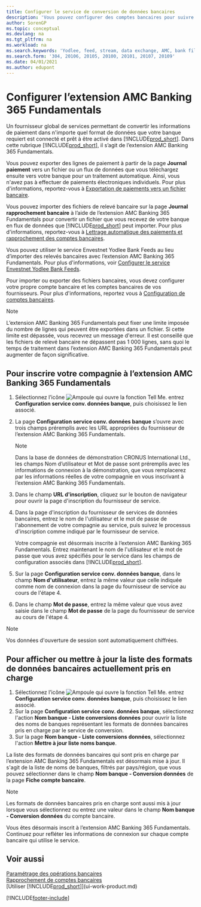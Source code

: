 ```yaml
---
title: Configurer le service de conversion de données bancaires
description: 'Vous pouvez configurer des comptes bancaires pour suivre les transactions et importer ou exporter des flux bancaires, tels que Yodlee.'
author: SorenGP
ms.topic: conceptual
ms.devlang: na
ms.tgt_pltfrm: na
ms.workload: na
ms.search.keywords: 'Yodlee, feed, stream, data exchange, AMC, bank file import, bank file export, re-export, bank transfer, AMC, AMC Banking 365 Fundamentals extension, funds transfer'
ms.search.form: '304, 20106, 20105, 20100, 20101, 20107, 20109'
ms.date: 04/01/2021
ms.author: edupont
---
```

# <a name="set-up-the-amc-banking--fundamentals-extension" />Configurer l’extension AMC Banking 365 Fundamentals
Un fournisseur global de services permettant de convertir les informations de paiement dans n'importe quel format de données que votre banque requiert est connecté et prêt à être activé dans [!INCLUDE[prod_short](includes/prod_short.md)]. Dans cette rubrique [!INCLUDE[prod_short](includes/prod_short.md)], il s’agit de l’extension AMC Banking 365 Fundamentals.

Vous pouvez exporter des lignes de paiement à partir de la page **Journal paiement** vers un fichier ou un flux de données que vous téléchargez ensuite vers votre banque pour un traitement automatique. Ainsi, vous n'avez pas à effectuer de paiements électroniques individuels. Pour plus d'informations, reportez-vous à [Exportation de paiements vers un fichier bancaire](finance-make-payments-with-bank-data-conversion-service-or-sepa-credit-transfer.md#exporting-payments-to-a-bank-file).

Vous pouvez importer des fichiers de relevé bancaire sur la page **Journal rapprochement bancaire** à l’aide de l’extension AMC Banking 365 Fundamentals pour convertir un fichier que vous recevez de votre banque en flux de données que [!INCLUDE[prod_short](includes/prod_short.md)] peut importer. Pour plus d'informations, reportez-vous à [Lettrage automatique des paiements et rapprochement des comptes bancaires](receivables-apply-payments-auto-reconcile-bank-accounts.md).

Vous pouvez utiliser le service Envestnet Yodlee Bank Feeds au lieu d’importer des relevés bancaires avec l’extension AMC Banking 365 Fundamentals. Pour plus d'informations, voir [Configurer le service Envestnet Yodlee Bank Feeds](bank-how-setup-bank-statement-service.md).

Pour importer ou exporter des fichiers bancaires, vous devez configurer votre propre compte bancaire et les comptes bancaires de vos fournisseurs. Pour plus d'informations, reportez vous à [Configuration de comptes bancaires](bank-how-setup-bank-accounts.md).

> [!NOTE]  
> L’extension AMC Banking 365 Fundamentals peut fixer une limite imposée du nombre de lignes qui peuvent être exportées dans un fichier. Si cette limite est dépassée, vous recevrez un message d'erreur. Il est conseillé que les fichiers de relevé bancaire ne dépassent pas 1 000 lignes, sans quoi le temps de traitement dans l’extension AMC Banking 365 Fundamentals peut augmenter de façon significative.

## <a name="to-sign-your-company-up-for-the-amc-banking--fundamentals-extension" />Pour inscrire votre compagnie à l’extension AMC Banking 365 Fundamentals
1. Sélectionnez l’icône ![Ampoule qui ouvre la fonction Tell Me.](media/ui-search/search_small.png "Dites-moi ce que vous voulez faire") entrez **Configuration service conv. données banque**, puis choisissez le lien associé.  
2. La page **Configuration service conv. données banque** s’ouvre avec trois champs préremplis avec les URL appropriées du fournisseur de l’extension AMC Banking 365 Fundamentals.

    > [!NOTE]  
    >   Dans la base de données de démonstration CRONUS International Ltd., les champs Nom d’utilisateur et Mot de passe sont préremplis avec les informations de connexion à la démonstration, que vous remplacerez par les informations réelles de votre compagnie en vous inscrivant à l’extension AMC Banking 365 Fundamentals.
3. Dans le champ **URL d'inscription**, cliquez sur le bouton de navigateur pour ouvrir la page d'inscription du fournisseur de service.  
4. Dans la page d'inscription du fournisseur de services de données bancaires, entrez le nom de l'utilisateur et le mot de passe de l'abonnement de votre compagnie au service, puis suivez le processus d'inscription comme indiqué par le fournisseur de service.

    Votre compagnie est désormais inscrite à l’extension AMC Banking 365 Fundamentals. Entrez maintenant le nom de l'utilisateur et le mot de passe que vous avez spécifiés pour le service dans les champs de configuration associés dans [!INCLUDE[prod_short](includes/prod_short.md)].

5. Sur la page **Configuration service conv. données banque**, dans le champ **Nom d'utilisateur**, entrez la même valeur que celle indiquée comme nom de connexion dans la page du fournisseur de service au cours de l'étape 4.
6. Dans le champ **Mot de passe**, entrez la même valeur que vous avez saisie dans le champ **Mot de passe** de la page du fournisseur de service au cours de l'étape 4.

> [!NOTE]  
> Vos données d'ouverture de session sont automatiquement chiffrées.

## <a name="to-view-or-update-the-list-of-currently-supported-bank-data-formats" />Pour afficher ou mettre à jour la liste des formats de données bancaires actuellement pris en charge
1. Sélectionnez l’icône ![Ampoule qui ouvre la fonction Tell Me.](media/ui-search/search_small.png "Dites-moi ce que vous voulez faire") entrez **Configuration service conv. données banque**, puis choisissez le lien associé.
2. Sur la page **Configuration service conv. données banque**, sélectionnez l'action **Nom banque - Liste conversions données** pour ouvrir la liste des noms de banques représentant les formats de données bancaires pris en charge par le service de conversion.
3. Sur la page **Nom banque - Liste conversions données**, sélectionnez l'action **Mettre à jour liste noms banque**.

La liste des formats de données bancaires qui sont pris en charge par l’extension AMC Banking 365 Fundamentals est désormais mise à jour. Il s'agit de la liste de noms de banques, filtrés par pays/région, que vous pouvez sélectionner dans le champ **Nom banque - Conversion données** de la page **Fiche compte bancaire**.

> [!NOTE]  
>   Les formats de données bancaires pris en charge sont aussi mis à jour lorsque vous sélectionnez ou entrez une valeur dans le champ **Nom banque - Conversion données** du compte bancaire.

Vous êtes désormais inscrit à l’extension AMC Banking 365 Fundamentals. Continuez pour refléter les informations de connexion sur chaque compte bancaire qui utilise le service.

## <a name="see-also" />Voir aussi
[Paramétrage des opérations bancaires](bank-setup-banking.md)  
[Rapprochement de comptes bancaires](bank-manage-bank-accounts.md)  
[Utiliser [!INCLUDE[prod_short](includes/prod_short.md)]](ui-work-product.md)


[!INCLUDE[footer-include](includes/footer-banner.md)]
